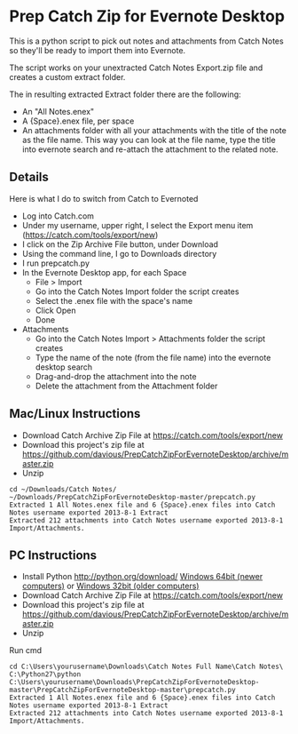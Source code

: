 # Prep Catch Zip for Evernote Desktop

This is a python script to pick out notes and attachments from Catch Notes so they'll be ready to import them into Evernote.

The script works on your unextracted Catch Notes Export.zip file and creates a custom extract folder.

The in resulting extracted Extract folder there are the following:
* An "All Notes.enex"
* A {Space}.enex file, per space
* An attachments folder with all your attachments with the title of the note as the file name. This way you can look at the file name, type the title into evernote search and re-attach the attachment to the related note.

## Details

Here is what I do to switch from Catch to Evernoted
 
* Log into Catch.com
* Under my username, upper right, I select the Export menu item (https://catch.com/tools/export/new)
* I click on the Zip Archive File button, under Download
* Using the command line, I go to Downloads directory
* I run prepcatch.py
* In the Evernote Desktop app, for each Space
    * File > Import
    * Go into the Catch Notes Import folder the script creates
    * Select the .enex file with the space's name
    * Click Open
    * Done
* Attachments
    * Go into the Catch Notes Import > Attachments folder the script creates
    * Type the name of the note (from the file name) into the evernote desktop search
    * Drag-and-drop the attachment into the note
    * Delete the attachment from the Attachment folder


## Mac/Linux Instructions

* Download Catch Archive Zip File at https://catch.com/tools/export/new
* Download this project's zip file at https://github.com/davious/PrepCatchZipForEvernoteDesktop/archive/master.zip
* Unzip

```
cd ~/Downloads/Catch Notes/
~/Downloads/PrepCatchZipForEvernoteDesktop-master/prepcatch.py
Extracted 1 All Notes.enex file and 6 {Space}.enex files into Catch Notes username exported 2013-8-1 Extract
Extracted 212 attachments into Catch Notes username exported 2013-8-1 Import/Attachments.
```

## PC Instructions

* Install Python http://python.org/download/ [Windows 64bit (newer computers)](http://python.org/ftp/python/2.7.5/python-2.7.5.amd64.msi) or [Windows 32bit (older computers)](http://python.org/ftp/python/2.7.5/python-2.7.5.msi)
* Download Catch Archive Zip File at https://catch.com/tools/export/new
* Download this project's zip file at https://github.com/davious/PrepCatchZipForEvernoteDesktop/archive/master.zip
* Unzip

Run cmd
```
cd C:\Users\yourusername\Downloads\Catch Notes Full Name\Catch Notes\
C:\Python27\python C:\Users\yourusername\Downloads\PrepCatchZipForEvernoteDesktop-master\PrepCatchZipForEvernoteDesktop-master\prepcatch.py
Extracted 1 All Notes.enex file and 6 {Space}.enex files into Catch Notes username exported 2013-8-1 Extract
Extracted 212 attachments into Catch Notes username exported 2013-8-1 Import/Attachments.
```

